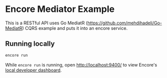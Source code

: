 # Encore Mediator Example

This is a RESTful API uses Go MediatR (https://github.com/mehdihadeli/Go-MediatR) CQRS example and puts it into an encore service.

## Running locally
```bash
encore run
```

While `encore run` is running, open <http://localhost:9400/> to view Encore's [local developer dashboard](https://encore.dev/docs/observability/dev-dash).
